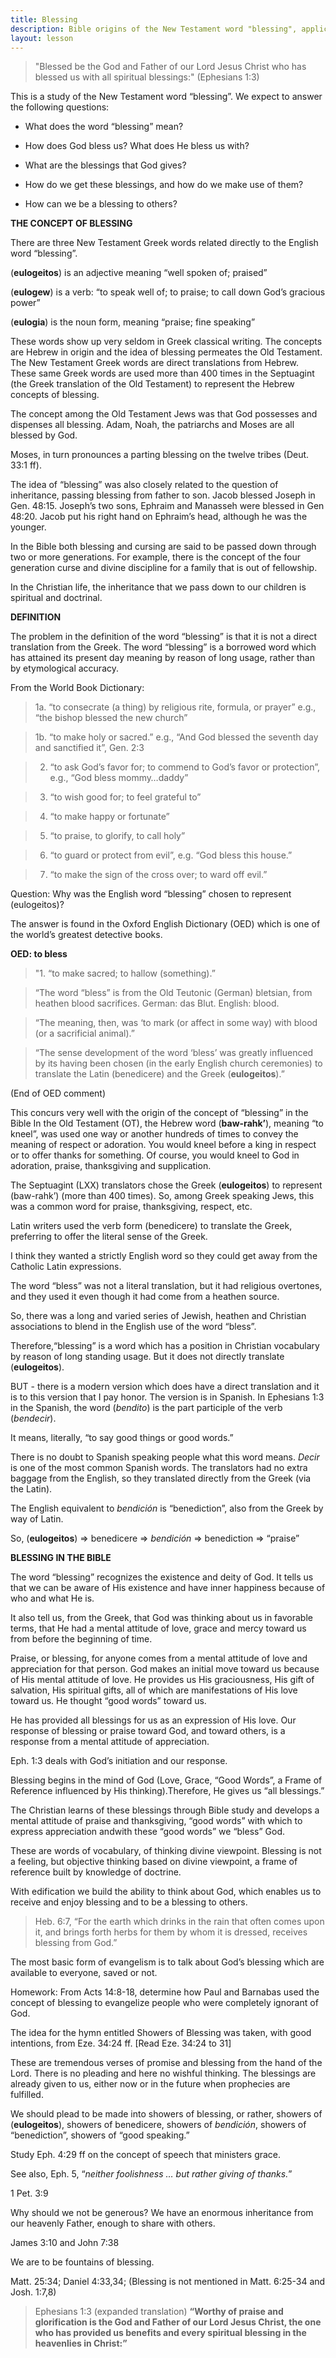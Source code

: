 ```yaml
---
title: Blessing
description: Bible origins of the New Testament word "blessing", applications.
layout: lesson
---
```


> "Blessed be the God and Father of our Lord Jesus Christ who has blessed us with all spiritual blessings:" (Ephesians 1:3)

This is a study of the New Testament word “blessing”. We expect to answer the following questions:

* What does the word “blessing” mean?

* How does God bless us? What does He bless us with?

* What are the blessings that God gives?

* How do we get these blessings, and how do we make use of them?

* How can we be a blessing to others?

**THE CONCEPT OF BLESSING**

There are three New Testament Greek words related directly to the English word “blessing”.

(**eulogeitos**) is an adjective meaning “well spoken of; praised”

(**eulogew**) is a verb: “to speak well of; to praise; to call down God’s gracious power”

(**eulogia**) is the noun form, meaning “praise; fine speaking”

These words show up very seldom in Greek classical writing. The concepts are Hebrew in origin and the idea of blessing permeates the Old Testament. The New Testament Greek words are direct translations from Hebrew. These same Greek words are used more than 400 times in the Septuagint (the Greek translation of the Old Testament) to represent the Hebrew concepts of blessing.

The concept among the Old Testament Jews was that God possesses and dispenses all blessing. Adam, Noah, the patriarchs and Moses are all blessed by God.

Moses, in turn pronounces a parting blessing on the twelve tribes (Deut. 33:1 ff).

The idea of “blessing” was also closely related to the question of inheritance, passing blessing from father to son. Jacob blessed Joseph in Gen. 48:15. Joseph’s two sons, Ephraim and Manasseh were blessed in Gen 48:20. Jacob put his right hand on Ephraim’s head, although he was the younger.

In the Bible both blessing and cursing are said to be passed down through two or more generations. For example, there is the concept of the four generation curse and divine discipline for a family that is out of fellowship.

In the Christian life, the inheritance that we pass down to our children is spiritual and doctrinal.

**DEFINITION**

The problem in the definition of the word “blessing” is that it is not a direct translation from the Greek. The word “blessing” is a borrowed word which has attained its present day meaning by reason of long usage, rather than by etymological accuracy.

From the World Book Dictionary:

> 1a. “to consecrate (a thing) by religious rite, formula, or prayer” e.g., “the bishop blessed the new church”

> 1b. “to make holy or sacred.” e.g., “And God blessed the seventh day and sanctified it”, Gen. 2:3

> 2. “to ask God’s favor for; to commend to God’s favor or protection”, e.g., “God bless mommy…daddy”

> 3. “to wish good for; to feel grateful to”

> 4. “to make happy or fortunate”

> 5. “to praise, to glorify, to call holy”

> 6. “to guard or protect from evil”, e.g. “God bless this house.”

> 7. “to make the sign of the cross over; to ward off evil.”

Question: Why was the English word “blessing” chosen to represent (eulogeitos)?

The answer is found in the Oxford English Dictionary (OED) which is one of the world’s greatest detective books.

**OED: to bless**

> "1. “to make sacred; to hallow (something).”

> “The word “bless” is from the Old Teutonic (German) bletsian, from heathen blood sacrifices. German: das Blut. English: blood.

> “The meaning, then, was ‘to mark (or affect in some way) with blood (or a sacrificial animal).”

> “The sense development of the word ‘bless’ was greatly influenced by its having been chosen (in the early English church ceremonies) to translate the Latin (benedicere) and the Greek (**eulogeitos**).”

(End of OED comment)

This concurs very well with the origin of the concept of “blessing” in the Bible In the Old Testament (OT), the Hebrew word (**baw-rahk’**), meaning “to kneel”, was used one way or another hundreds of times to convey the meaning of respect or adoration. You would kneel before a king in respect or to offer thanks for something. Of course, you would kneel to God in adoration, praise, thanksgiving and supplication.

The Septuagint (LXX) translators chose the Greek (**eulogeitos**) to represent (baw-rahk’) (more than 400 times). So, among Greek speaking Jews, this was a common word for praise, thanks­giving, respect, etc.

Latin writers used the verb form (benedicere) to translate the Greek, preferring to offer the literal sense of the Greek.

I think they wanted a strictly English word so they could get away from the Catholic Latin expressions.

The word “bless” was not a literal translation, but it had religious overtones, and they used it even though it had come from a heathen source.

So, there was a long and varied series of Jewish, heathen and Christian associations to blend in the English use of the word “bless”.

Therefore,“blessing” is a word which has a position in Christian vocabulary by reason of long standing usage. But it does not directly translate (**eulogeitos**).

BUT - there is a modern version which does have a direct translation and it is to this version that I pay honor. The version is in Spanish. In Ephesians 1:3 in the Spanish, the word (*bendito*) is the part participle of the verb (*bendecir*).

It means, literally, “to say good things or good words.”

There is no doubt to Spanish speaking people what this word means. *Decir* is one of the most common Spanish words. The translators had no extra baggage from the English, so they translated directly from the Greek (via the Latin).

The English equivalent to *bendición* is “benediction”, also from the Greek by way of Latin.

So, (**eulogeitos**) =\> benedicere =\> *bendición* =\> benediction =\> “praise”

**BLESSING IN THE BIBLE**

The word “blessing” recognizes the existence and deity of God. It tells us that we can be aware of His existence and have inner happiness because of who and what He is.

It also tell us, from the Greek, that God was thinking about us in favorable terms, that He had a mental attitude of love, grace and mercy toward us from before the beginning of time.

Praise, or blessing, for anyone comes from a mental attitude of love and appreciation for that person. God makes an initial move toward us because of His mental attitude of love. He provides us His graciousness, His gift of salvation, His spiritual gifts, all of which are manifestations of His love toward us. He thought “good words” toward us.

He has provided all blessings for us as an expression of His love. Our response of blessing or praise toward God, and toward others, is a response from a mental attitude of appreciation.

Eph. 1:3 deals with God’s initiation and our response.

Blessing begins in the mind of God (Love, Grace, “Good Words”, a Frame of Reference influenced by His thinking).Therefore, He gives us “all blessings.”

The Christian learns of these blessings through Bible study and develops a mental attitude of praise and thanks­giving, “good words” with which to express appreciation andwith these “good words” we “bless” God.

These are words of vocabulary, of thinking divine viewpoint. Blessing is not a feeling, but objective thinking based on divine viewpoint, a frame of reference built by knowledge of doctrine.

With edification we build the ability to think about God, which enables us to receive and enjoy blessing and to be a blessing to others.

> Heb. 6:7, “For the earth which drinks in the rain that often comes upon it, and brings forth herbs for them by whom it is dressed, receives blessing from God.”

The most basic form of evangelism is to talk about God’s blessing which are available to everyone, saved or not.

Homework: From Acts 14:8-18, determine how Paul and Barnabas used the concept of blessing to evangelize people who were completely ignorant of God.

The idea for the hymn entitled Showers of Blessing was taken, with good intentions, from Eze. 34:24 ff. [Read Eze. 34:24 to 31]

These are tremendous verses of promise and blessing from the hand of the Lord. There is no pleading and here no wishful thinking. The blessings are already given to us, either now or in the future when prophecies are fulfilled.

We should plead to be made into showers of blessing, or rather, showers of (**eulogeitos**), showers of benedicere, showers of *bendición*, showers of “benediction”, showers of “good speaking.”

Study Eph. 4:29 ff on the concept of speech that ministers grace.

See also, Eph. 5, “_neither foolishness … but rather giving of thanks._”

1 Pet. 3:9

Why should we not be generous? We have an enormous inheritance from our heavenly Father, enough to share with others.

James 3:10 and John 7:38

We are to be fountains of blessing.

Matt. 25:34; Daniel 4:33,34; (Blessing is not mentioned in Matt. 6:25-34 and Josh. 1:7,8)

> Ephesians 1:3 (expanded translation) **“Worthy of praise and glorification is the God and Father of our Lord Jesus Christ, the one who has provided us benefits and every spiritual blessing in the heavenlies in Christ:”**

